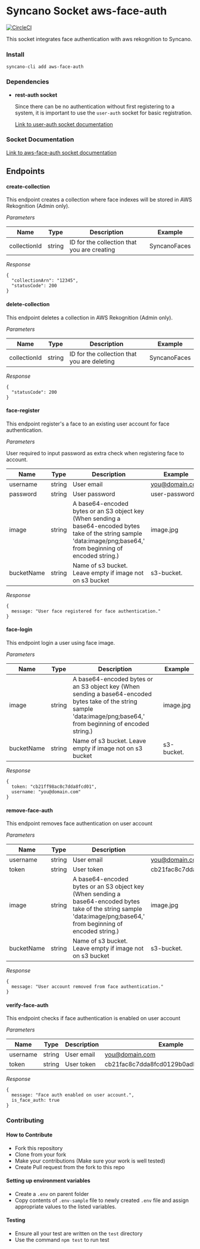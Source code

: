 # Syncano Socket aws-face-auth
[![CircleCI](https://circleci.com/gh/Syncano/syncano-socket-aws-face-auth.svg?style=svg)](https://circleci.com/gh/Syncano/syncano-socket-aws-face-auth)

This socket integrates face authentication with aws rekognition to Syncano.

### Install

```
syncano-cli add aws-face-auth
```

### Dependencies
* **rest-auth socket**
    
    Since there can be no authentication without first registering to a system, it is important to use the `user-auth` socket for basic registration.

    [Link to user-auth socket documentation](https://syncano.io/#/sockets/user-auth)

### Socket Documentation
[Link to aws-face-auth socket documentation](https://syncano.io/#/sockets/aws-face-auth)


## Endpoints

#### create-collection

This endpoint creates a collection where face indexes will be stored in AWS Rekognition (Admin only).

*_Parameters_*

| Name          | Type      | Description  | Example
| ------------- |----------| ------------| ---------
| collectionId  | string   | ID for the collection that you are creating | SyncanoFaces

*_Response_*

```
{
  "collectionArn": "12345",
  "statusCode": 200
}
```

#### delete-collection

This endpoint deletes a collection in AWS Rekognition (Admin only).

*_Parameters_*


| Name          | Type      | Description  | Example
| ------------- |-----------| ------------| ---------
| collectionId  | string   | ID for the collection that you are deleting | SyncanoFaces

*_Response_*

```
{
  "statusCode": 200
}
```

#### face-register

This endpoint register's a face to an existing user account for face authentication.

*_Parameters_*

User required to input password as extra check when registering face to account.

| Name          | Type      | Description  | Example
| ------------- |-----------| ------------| ---------
| username      | string   | User email   | you@domain.com
| password     | string    | User password | user-password
| image        | string    | A base64-encoded bytes or an S3 object key (When sending a base64-encoded bytes take of the string sample 'data:image/png;base64,' from beginning of encoded string.) | image.jpg
| bucketName   | string    | Name of s3 bucket. Leave empty if image not on s3 bucket  | s3-bucket.

*_Response_*

```
{
  message: "User face registered for face authentication."
}
```

#### face-login

This endpoint login a user using face image.

*_Parameters_*


| Name          | Type      | Description  | Example
| ------------- |-----------| ------------| ---------
| image        | string    | A base64-encoded bytes or an S3 object key (When sending a base64-encoded bytes take of the string sample 'data:image/png;base64,' from beginning of encoded string.) | image.jpg
| bucketName   | string    | Name of s3 bucket. Leave empty if image not on s3 bucket  | s3-bucket.

*_Response_*

```
{
  token: "cb21ff98ac8c7dda8fcd01",
  username: "you@domain.com"
}
```

#### remove-face-auth

This endpoint removes face authentication on user account

*_Parameters_*


| Name          | Type      | Description  | Example
| ------------- |-----------| ------------| ---------
| username      | string   | User email   | you@domain.com
| token     | string    | User token | cb21fac8c7dda8fcd0129b0adb0254dea5c8e
| image        | string    | A base64-encoded bytes or an S3 object key (When sending a base64-encoded bytes take of the string sample 'data:image/png;base64,' from beginning of encoded string.) | image.jpg
| bucketName   | string    | Name of s3 bucket. Leave empty if image not on s3 bucket  | s3-bucket.


*Response*

```
{
  message: "User account removed from face authentication."
}
```

#### verify-face-auth

This endpoint checks if face authentication is enabled on user account

*_Parameters_*


| Name          | Type      | Description  | Example
| ------------- |-----------| ------------| ---------
| username      | string   | User email   | you@domain.com
| token     | string    | User token | cb21fac8c7dda8fcd0129b0adb0254dea5c8e


*Response*

```
{
  message: "Face auth enabled on user account.",
  is_face_auth: true
}
```

### Contributing

#### How to Contribute
  * Fork this repository
  * Clone from your fork
  * Make your contributions (Make sure your work is well tested)
  * Create Pull request from the fork to this repo

#### Setting up environment variables
  * Create a `.env` on parent folder
  * Copy contents of `.env-sample` file to newly created `.env` file and assign appropriate values to the listed variables.

#### Testing
  * Ensure all your test are written on the `test` directory
  * Use the command `npm test` to run test

